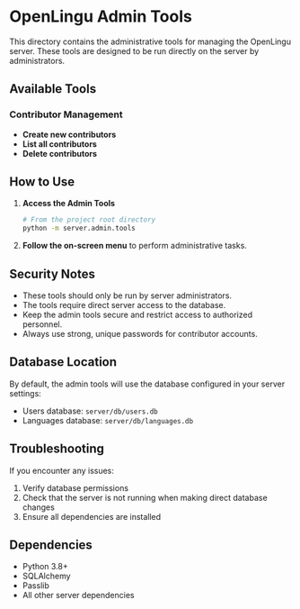 # OpenLingu Admin Tools

This directory contains the administrative tools for managing the OpenLingu server. These tools are designed to be run directly on the server by administrators.

## Available Tools

### Contributor Management

- **Create new contributors**
- **List all contributors**
- **Delete contributors**

## How to Use

1. **Access the Admin Tools**
   ```bash
   # From the project root directory
   python -m server.admin.tools
   ```

2. **Follow the on-screen menu** to perform administrative tasks.

## Security Notes

- These tools should only be run by server administrators.
- The tools require direct server access to the database.
- Keep the admin tools secure and restrict access to authorized personnel.
- Always use strong, unique passwords for contributor accounts.

## Database Location

By default, the admin tools will use the database configured in your server settings:
- Users database: `server/db/users.db`
- Languages database: `server/db/languages.db`

## Troubleshooting

If you encounter any issues:
1. Verify database permissions
2. Check that the server is not running when making direct database changes
3. Ensure all dependencies are installed

## Dependencies

- Python 3.8+
- SQLAlchemy
- Passlib
- All other server dependencies
